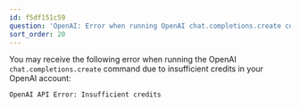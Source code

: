 ```yaml
---
id: f5df151c59
question: 'OpenAI: Error when running OpenAI chat.completions.create command'
sort_order: 20
---
```


You may receive the following error when running the OpenAI `chat.completions.create` command due to insufficient credits in your OpenAI account:

```
OpenAI API Error: Insufficient credits
```